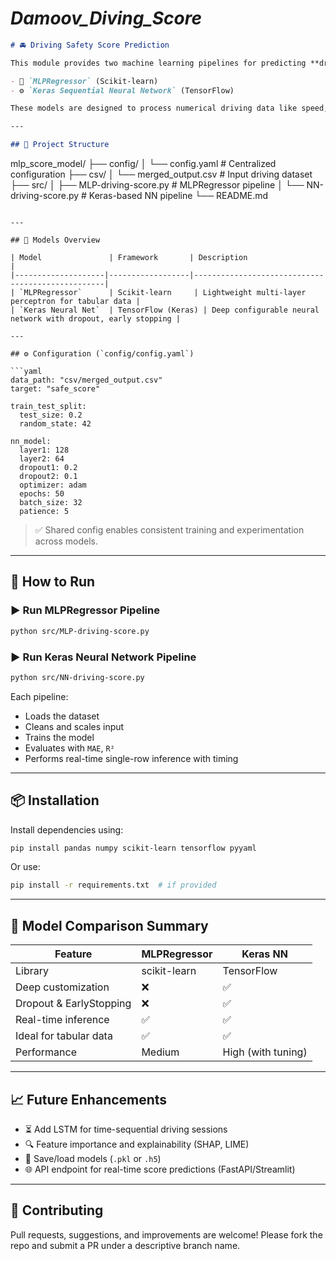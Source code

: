 
***Damoov_Diving_Score***
=======

```markdown
# 🚘 Driving Safety Score Prediction

This module provides two machine learning pipelines for predicting **driver safety scores** from telematics data using:

- 🧠 `MLPRegressor` (Scikit-learn)
- ⚙️ `Keras Sequential Neural Network` (TensorFlow)

These models are designed to process numerical driving data like speed, acceleration, braking, and event-derived features (e.g., jerk, hard braking) and produce a **numerical safety score** between 5–100.

---

## 📁 Project Structure

```

mlp\_score\_model/
├── config/
│   └── config.yaml              # Centralized configuration
├── csv/
│   └── merged\_output.csv       # Input driving dataset
├── src/
│   ├── MLP-driving-score.py    # MLPRegressor pipeline
│   └── NN-driving-score.py     # Keras-based NN pipeline
└── README.md

````

---

## 🧠 Models Overview

| Model               | Framework       | Description                                      |
|--------------------|------------------|--------------------------------------------------|
| `MLPRegressor`      | Scikit-learn     | Lightweight multi-layer perceptron for tabular data |
| `Keras Neural Net`  | TensorFlow (Keras) | Deep configurable neural network with dropout, early stopping |

---

## ⚙️ Configuration (`config/config.yaml`)

```yaml
data_path: "csv/merged_output.csv"
target: "safe_score"

train_test_split:
  test_size: 0.2
  random_state: 42

nn_model:
  layer1: 128
  layer2: 64
  dropout1: 0.2
  dropout2: 0.1
  optimizer: adam
  epochs: 50
  batch_size: 32
  patience: 5
````

> ✅ Shared config enables consistent training and experimentation across models.

---

## 🚀 How to Run

### ▶️ Run MLPRegressor Pipeline

```bash
python src/MLP-driving-score.py
```

### ▶️ Run Keras Neural Network Pipeline

```bash
python src/NN-driving-score.py
```

Each pipeline:

* Loads the dataset
* Cleans and scales input
* Trains the model
* Evaluates with `MAE`, `R²`
* Performs real-time single-row inference with timing


---

## 📦 Installation

Install dependencies using:

```bash
pip install pandas numpy scikit-learn tensorflow pyyaml
```

Or use:

```bash
pip install -r requirements.txt  # if provided
```

---

## 📌 Model Comparison Summary

| Feature                 | MLPRegressor | Keras NN           |
| ----------------------- | ------------ | ------------------ |
| Library                 | scikit-learn | TensorFlow         |
| Deep customization      | ❌            | ✅                  |
| Dropout & EarlyStopping | ❌            | ✅                  |
| Real-time inference     | ✅            | ✅                  |
| Ideal for tabular data  | ✅            | ✅                  |
| Performance             | Medium       | High (with tuning) |

---

## 📈 Future Enhancements

* ⏳ Add LSTM for time-sequential driving sessions
* 🔍 Feature importance and explainability (SHAP, LIME)
* 💾 Save/load models (`.pkl` or `.h5`)
* 🌐 API endpoint for real-time score predictions (FastAPI/Streamlit)

---

## 🤝 Contributing

Pull requests, suggestions, and improvements are welcome! Please fork the repo and submit a PR under a descriptive branch name.



